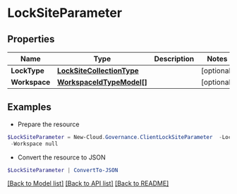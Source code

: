 # LockSiteParameter
## Properties

Name | Type | Description | Notes
------------ | ------------- | ------------- | -------------
**LockType** | [**LockSiteCollectionType**](LockSiteCollectionType.md) |  | [optional] 
**Workspace** | [**WorkspaceIdTypeModel[]**](WorkspaceIdTypeModel.md) |  | [optional] 

## Examples

- Prepare the resource
```powershell
$LockSiteParameter = New-Cloud.Governance.ClientLockSiteParameter  -LockType null `
 -Workspace null
```

- Convert the resource to JSON
```powershell
$LockSiteParameter | ConvertTo-JSON
```

[[Back to Model list]](../README.md#documentation-for-models) [[Back to API list]](../README.md#documentation-for-api-endpoints) [[Back to README]](../README.md)

